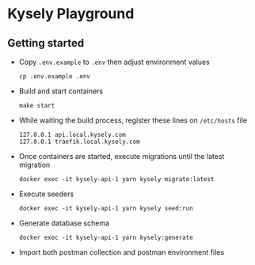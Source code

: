 # Kysely Playground

## Getting started

- Copy `.env.example` to `.env` then adjust environment values
  ```shell
  cp .env.example .env
  ```
- Build and start containers
  ```shell
  make start
  ```
- While waiting the build process, register these lines on `/etc/hosts` file
  ```
  127.0.0.1 api.local.kysely.com
  127.0.0.1 traefik.local.kysely.com
  ```
- Once containers are started, execute migrations until the latest migration
  ```shell
  docker exec -it kysely-api-1 yarn kysely migrate:latest
  ```
- Execute seeders
  ```shell
  docker exec -it kysely-api-1 yarn kysely seed:run
  ```
- Generate database schema
  ```shell
  docker exec -it kysely-api-1 yarn kysely:generate
  ```
- Import both postman collection and postman environment files
